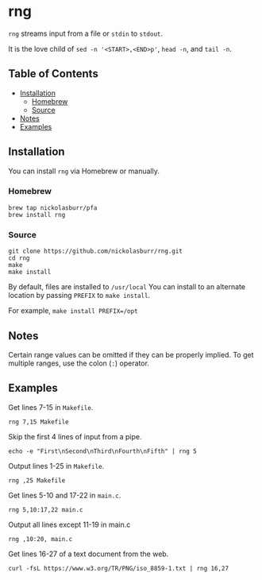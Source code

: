 # rng

`rng` streams input from a file or `stdin` to `stdout`.

It is the love child of `sed -n '<START>,<END>p'`, `head -n`, and `tail -n`.

## Table of Contents

- [Installation](#installation)
  + [Homebrew](#homebrew)
  + [Source](#source)
- [Notes](#notes)
- [Examples](#examples)

## Installation

You can install `rng` via Homebrew or manually.

### Homebrew

```
brew tap nickolasburr/pfa
brew install rng
```

### Source

```
git clone https://github.com/nickolasburr/rng.git
cd rng
make
make install
```

By default, files are installed to `/usr/local` You can install to an alternate location by passing `PREFIX` to `make install`.

For example, `make install PREFIX=/opt`

## Notes

Certain range values can be omitted if they can be properly implied. To get multiple ranges, use the colon (`:`) operator.

## Examples

Get lines 7-15 in `Makefile`.

```
rng 7,15 Makefile
```

Skip the first 4 lines of input from a pipe.

```
echo -e "First\nSecond\nThird\nFourth\nFifth" | rng 5
```

Output lines 1-25 in `Makefile`.

```
rng ,25 Makefile
```

Get lines 5-10 and 17-22 in `main.c`.

```
rng 5,10:17,22 main.c
```

Output all lines except 11-19 in main.c

```
rng ,10:20, main.c
```

Get lines 16-27 of a text document from the web.

```
curl -fsL https://www.w3.org/TR/PNG/iso_8859-1.txt | rng 16,27
```
